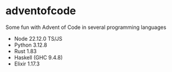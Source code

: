 # adventofcode

Some fun with Advent of Code in several programming languages

- Node 22.12.0 TS/JS
- Python 3.12.8
- Rust 1.83
- Haskell (GHC 9.4.8)
- Elixir 1.17.3
